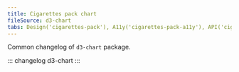 ```yaml
---
title: Cigarettes pack chart
fileSource: d3-chart
tabs: Design('cigarettes-pack'), A11y('cigarettes-pack-a11y'), API('cigarettes-pack-api'), Examples('cigarettes-pack-d3-code'), Changelog('d3-chart-changelog')
---
```


Common changelog of `d3-chart` package.

::: changelog d3-chart :::
